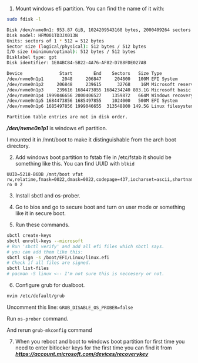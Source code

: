1. Mount windows efi partition. You can find the name of it with:

```sh
sudo fdisk -l

Disk /dev/nvme0n1: 953.87 GiB, 1024209543168 bytes, 2000409264 sectors
Disk model: HFM001TD3JX013N
Units: sectors of 1 * 512 = 512 bytes
Sector size (logical/physical): 512 bytes / 512 bytes
I/O size (minimum/optimal): 512 bytes / 512 bytes
Disklabel type: gpt
Disk identifier: 1E84BC84-5B22-4A76-AF82-D788FDE027AB

Device              Start        End    Sectors   Size Type
/dev/nvme0n1p1       2048     206847     204800   100M EFI System
/dev/nvme0n1p2     206848     239615      32768    16M Microsoft reserved
/dev/nvme0n1p3     239616 1684473855 1684234240 803.1G Microsoft basic data
/dev/nvme0n1p4 1999046656 2000406527    1359872   664M Windows recovery enviro
/dev/nvme0n1p5 1684473856 1685497855    1024000   500M EFI System
/dev/nvme0n1p6 1685497856 1999046655  313548800 149.5G Linux filesystem

Partition table entries are not in disk order.
```

**_/den/nvme0n1p1_** is windows efi partition.

I mounted it in /mnt/boot to make it distinguishable from the arch boot directory.

2. Add windows boot partition to fstab file in /etc/fstab
   it should be something like this.
   You can find UUID with `blkid`

```
UUID=5218-B6DB /mnt/boot vfat rw,relatime,fmask=0022,dmask=0022,codepage=437,iocharset=ascii,shortname=mixed,utf8,errors=remount-ro 0 2
```

3. Install sbctl and os-prober.

4. Go to bios and go to secure boot and turn on user mode or something like it in secure boot.

5. Run these commands.

```sh
sbctl create-keys
sbctl enroll-keys --microsoft
# Run 'sbctl verify' and add all efi files which sbctl says.
# you can add them like this:
sbctl sign -s /boot/EFI/Linux/linux.efi
# Check if all files are signed.
sbctl list-files
# pacman -S linux <-- I'm not sure this is neccesery or not.
```

6. Configure grub for dualboot.

```sh
nvim /etc/default/grub
```

Uncomment this line:
`GRUB_DISABLE_OS_PROBER=false`

Run `os-prober` command.

And rerun `grub-mkconfig` command

7. When you reboot and boot to windows boot partition for first time you need to enter bitlocker
   keys for the first time you can find it from ***https://account.microsoft.com/devices/recoverykey***
